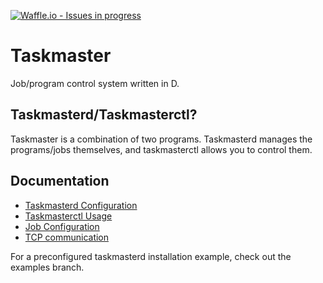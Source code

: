 [![Waffle.io - Issues in progress](https://badge.waffle.io/ryan27968/Taskmaster.png?label=in%20progress&title=In%20Progress)](http://waffle.io/ryan27968/Taskmaster)
#   Taskmaster
Job/program control system written in D.

##  Taskmasterd/Taskmasterctl?
Taskmaster is a combination of two programs. Taskmasterd manages the programs/jobs themselves, and taskmasterctl allows you to control them.

##	Documentation
 - [Taskmasterd Configuration](doc/Taskmasterd%20Config.md)
 - [Taskmasterctl Usage](doc/Taskmasterctl%20Usage.md)
 - [Job Configuration](doc/Job%20Config.md)
 - [TCP communication](doc/Network.md)

For a preconfigured taskmasterd installation example, check out the examples branch.